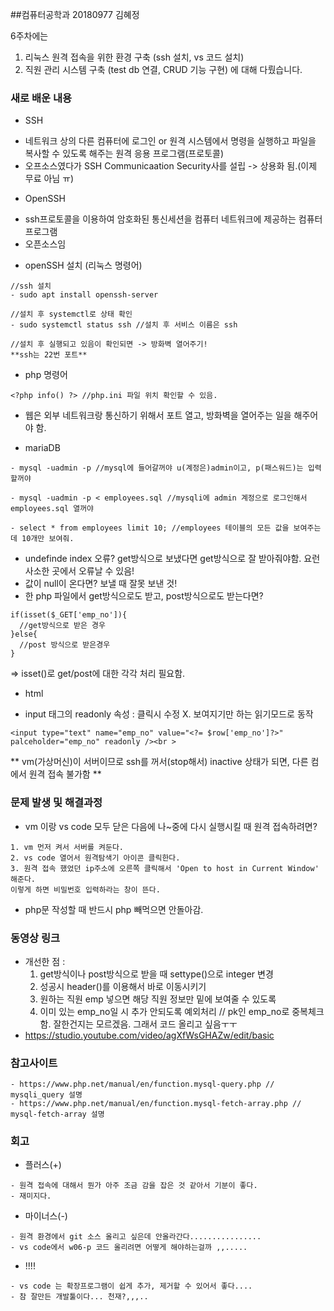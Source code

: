 ##컴퓨터공학과 20180977 김혜정

6주차에는 
1. 리눅스 원격 접속을 위한 환경 구축 (ssh 설치, vs 코드 설치)
2. 직원 관리 시스템 구축 (test db 연결, CRUD 기능 구현)
에 대해 다뤘습니다.

### 새로 배운 내용
* SSH 
- 네트워크 상의 다른 컴퓨터에 로그인 or 원격 시스템에서 명령을 실행하고 파일을 복사할 수 있도록 해주는 원격 응용 프로그램(프로토콜)
- 오프소스였다가 SSH Communicaation Security사를 설립 -> 상용화 됨.(이제 무료 아님 ㅠ)

* OpenSSH 
- ssh프로토콜을 이용하여 암호화된 통신세션을 컴퓨터 네트워크에 제공하는 컴퓨터 프로그램
- 오픈소스임

* openSSH 설치 (리눅스 명령어)
```
//ssh 설치
- sudo apt install openssh-server

//설치 후 systemctl로 상태 확인 
- sudo systemctl status ssh //설치 후 서비스 이름은 ssh

//설치 후 실행되고 있음이 확인되면 -> 방화벽 열어주기! 
**ssh는 22번 포트**
```

* php 명령어
```
<?php info() ?> //php.ini 파일 위치 확인할 수 있음.
```
* 웹은 외부 네트워크랑 통신하기 위해서 포트 열고, 방화벽을 열어주는 일을 해주어야 함.

* mariaDB
```
- mysql -uadmin -p //mysql에 들어갈꺼야 u(계정은)admin이고, p(패스워드)는 입력할꺼야

- mysql -uadmin -p < employees.sql //mysqli에 admin 계정으로 로그인해서 employees.sql 열꺼야

- select * from employees limit 10; //employees 테이블의 모든 값을 보여주는데 10개만 보여줘.
```
- undefinde index 오류? get방식으로 보냈다면 get방식으로 잘 받아줘야함. 요런 사소한 곳에서 오류날 수 있음!
- 값이 null이 온다면? 보낼 때 잘못 보낸 것!
- 한 php 파일에서 get방식으로도 받고, post방식으로도 받는다면?
```
if(isset($_GET['emp_no']){
  //get방식으로 받은 경우
}else{
  //post 방식으로 받은경우
}
```
=> isset()로 get/post에 대한 각각 처리 필요함.

* html
- input 태그의 readonly 속성 : 클릭시 수정 X. 보여지기만 하는 읽기모드로 동작
```
<input type="text" name="emp_no" value="<?= $row['emp_no']?>" palceholder="emp_no" readonly /><br >
```

** vm(가상머신)이 서버이므로 ssh를 꺼서(stop해서) inactive 상태가 되면, 다른 컴에서 원격 접속 불가함 **

### 문제 발생 및 해결과정
- vm 이랑 vs code 모두 닫은 다음에 나~중에 다시 실행시킬 때 원격 접속하려면?
```
1. vm 먼저 켜서 서버를 켜둔다.
2. vs code 열어서 원격탐색기 아이콘 클릭한다.
3. 원격 접속 했었던 ip주소에 오른쪽 클릭해서 'Open to host in Current Window' 해준다.
이렇게 하면 비밀번호 입력하라는 창이 뜬다.
```
- php문 작성할 때 반드시 <?php ?> php 빼먹으면 안돌아감. 

### 동영상 링크
- 개선한 점 :
   1. get방식이나 post방식으로 받을 때 settype()으로 integer 변경
   2. 성공시 header()를 이용해서 바로 이동시키기
   3. 원하는 직원 emp 넣으면 해당 직원 정보만 밑에 보여줄 수 있도록
   4. 이미 있는 emp_no일 시 추가 안되도록 예외처리 // pk인 emp_no로 중복체크 함. 잘한건지는 모르겠음. 그래서 코드 올리고 싶음ㅜㅜ
- https://studio.youtube.com/video/agXfWsGHAZw/edit/basic

### 참고사이트
```
- https://www.php.net/manual/en/function.mysql-query.php // mysqli_query 설명
- https://www.php.net/manual/en/function.mysql-fetch-array.php // mysql-fetch-array 설명
```

### 회고

* 플러스(+)
```
- 원격 접속에 대해서 뭔가 아주 조금 감을 잡은 것 같아서 기분이 좋다.
- 재미지다. 
```

* 마이너스(-)
```
- 원격 환경에서 git 소스 올리고 싶은데 안올라간다................
- vs code에서 w06-p 코드 올리려면 어떻게 해야하는걸까 ,,..... 
```

* !!!!
```
- vs code 는 확장프로그램이 쉽게 추가, 제거할 수 있어서 좋다....
- 참 잘만든 개발툴이다... 천재?,,,..
  ```
